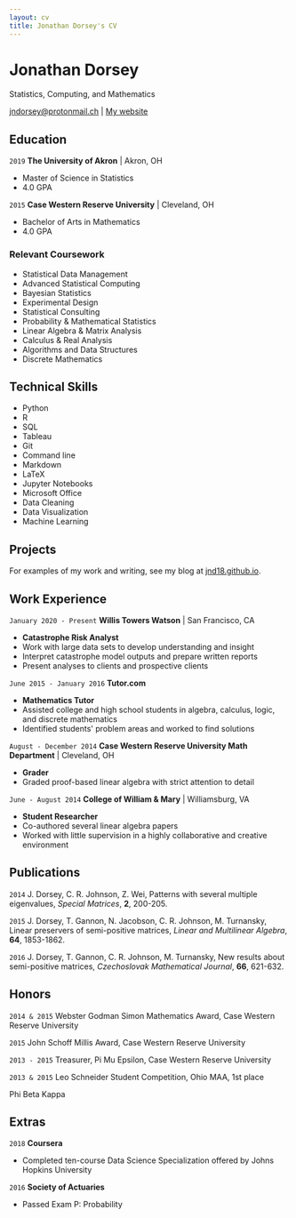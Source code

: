 ```yaml
---
layout: cv
title: Jonathan Dorsey's CV
---
```

# Jonathan Dorsey

Statistics, Computing, and Mathematics

<div id="webaddress">
<a href="mailto:jndorsey@protonmail.ch">jndorsey@protonmail.ch</a>
| <a href="https://jnd18.github.io">My website</a>
</div>

## Education

`2019`
**The University of Akron** | Akron, OH
- Master of Science in Statistics
- 4.0 GPA

`2015`
**Case Western Reserve University** | Cleveland, OH
- Bachelor of Arts in Mathematics
- 4.0 GPA

### Relevant Coursework

- Statistical Data Management
- Advanced Statistical Computing
- Bayesian Statistics
- Experimental Design
- Statistical Consulting
- Probability & Mathematical Statistics
- Linear Algebra & Matrix Analysis
- Calculus & Real Analysis
- Algorithms and Data Structures
- Discrete Mathematics

## Technical Skills

- Python
- R
- SQL
- Tableau
- Git
- Command line
- Markdown
- LaTeX
- Jupyter Notebooks
- Microsoft Office
- Data Cleaning
- Data Visualization
- Machine Learning


## Projects

For examples of my work and writing, see my blog at [jnd18.github.io](https://jnd18.github.io).

## Work Experience

`January 2020 - Present`
**Willis Towers Watson** | San Francisco, CA
- **Catastrophe Risk Analyst**
- Work with large data sets to develop understanding and insight
- Interpret catastrophe model outputs and prepare written reports
- Present analyses to clients and prospective clients

`June 2015 - January 2016`
**Tutor.com**
- **Mathematics Tutor**
- Assisted college and high school students in algebra, calculus, logic, and discrete mathematics
- Identified students' problem areas and worked to find solutions

`August - December 2014`
**Case Western Reserve University Math Department** | Cleveland, OH
- **Grader**
- Graded proof-based linear algebra with strict attention to detail

`June - August 2014`
**College of William & Mary** | Williamsburg, VA
- **Student Researcher**
- Co-authored several linear algebra papers
- Worked with little supervision in a highly collaborative and creative environment

## Publications

`2014`
J. Dorsey, C. R. Johnson, Z. Wei,
Patterns with several multiple eigenvalues,
_Special Matrices_, **2**, 200-205.

`2015`
J. Dorsey, T. Gannon, N. Jacobson, C. R. Johnson, M. Turnansky,
Linear preservers of semi-positive matrices,
_Linear and Multilinear Algebra_, **64**, 1853-1862.

`2016`
J. Dorsey, T. Gannon, C. R. Johnson, M. Turnansky,
New results about semi-positive matrices, 
_Czechoslovak Mathematical Journal_, **66**, 621-632.


## Honors

`2014 & 2015`
Webster Godman Simon Mathematics Award, Case Western Reserve University

`2015`
John Schoff Millis Award, Case Western Reserve University

`2013 - 2015`
Treasurer, Pi Mu Epsilon, Case Western Reserve University

`2013 & 2015`
Leo Schneider Student Competition, Ohio MAA, 1st place

Phi Beta Kappa


## Extras

`2018`
**Coursera**
- Completed ten-course Data Science Specialization offered by Johns Hopkins University

`2016`
**Society of Actuaries**
- Passed Exam P: Probability


<!-- ### Footer

Last updated: May 2019 -->


